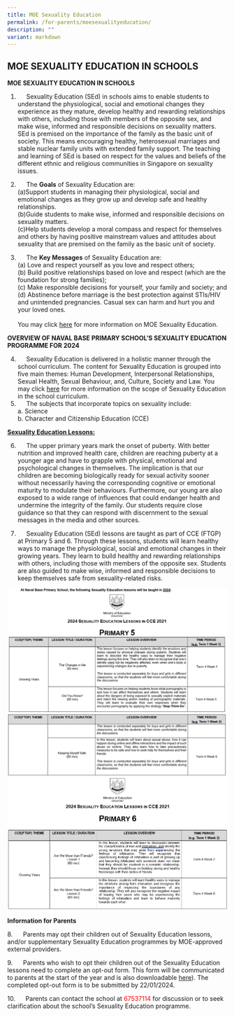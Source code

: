 ```yaml
---
title: MOE Sexuality Education
permalink: /for-parents/moesexualityeducation/
description: ""
variant: markdown
---
```

MOE SEXUALITY EDUCATION IN SCHOOLS
----------------------------------
<b>MOE SEXUALITY EDUCATION IN SCHOOLS</b>

1. &nbsp;&nbsp;&nbsp;&nbsp;&nbsp;Sexuality Education (SEd) in schools aims to enable students to understand the physiological, social and emotional changes they experience as they mature, develop healthy and rewarding relationships with others, including those with members of the opposite sex, and make wise, informed and responsible decisions on sexuality matters. SEd is premised on the importance of the family as the basic unit of society. This means encouraging healthy, heterosexual marriages and stable nuclear family units with extended family support. The teaching and learning of SEd is based on respect for the values and beliefs of the different ethnic and religious communities in Singapore on sexuality issues.

2.	&nbsp;&nbsp;&nbsp;&nbsp;&nbsp;The <b>Goals</b> of Sexuality Education are:<br>
(a)Support students in managing their physiological, social and emotional changes as they grow up and develop safe and healthy relationships.<br>
(b)Guide students to make wise, informed and responsible decisions on sexuality matters.<br> 
(c)Help students develop a moral compass and respect for themselves and others by having positive mainstream values and attitudes about sexuality that are premised on the family as the basic unit of society. 

3.	&nbsp;&nbsp;&nbsp;&nbsp;&nbsp;The <b>Key Messages</b> of Sexuality Education are:<br>
(a)	Love and respect yourself as you love and respect others;<br>
(b)	Build positive relationships based on love and respect (which are the foundation for strong families);<br>
(c)	Make responsible decisions for yourself, your family and society; and<br>
(d)	Abstinence before marriage is the best protection against STIs/HIV and unintended pregnancies. Casual sex can harm and hurt you and your loved ones.<br><br>
You may click [here](https://go.gov.sg/moe-sexuality-education) for more information on MOE Sexuality Education. 

<b>OVERVIEW OF NAVAL BASE PRIMARY SCHOOL’S SEXUALITY EDUCATION PROGRAMME FOR 2024</b><br>

4. &nbsp;&nbsp;&nbsp;&nbsp;&nbsp;Sexuality Education is delivered in a holistic manner through the school curriculum. The content for Sexuality Education is grouped into five main themes: Human Development, Interpersonal Relationships, Sexual Health, Sexual Behaviour, and, Culture, Society and Law. You may click [here](https://go.gov.sg/moe-sexuality-education-scope) for more information on the scope of Sexuality Education in the school curriculum.
5.	&nbsp;&nbsp;&nbsp;&nbsp;&nbsp;The subjects that incorporate topics on sexuality include:<br>
a.	Science<br>
b.	Character and Citizenship Education (CCE)

<b><u>Sexuality Education Lessons:</u></b><br>

6. &nbsp;&nbsp;&nbsp;&nbsp;&nbsp;The upper primary years mark the onset of puberty. With better nutrition and improved health care, children are reaching puberty at a younger age and have to grapple with physical, emotional and psychological changes in themselves. The implication is that our children are becoming biologically ready for sexual activity sooner without necessarily having the corresponding cognitive or emotional maturity to modulate their behaviours. Furthermore, our young are also exposed to a wide range of influences that could endanger health and undermine the integrity of the family. Our students require close guidance so that they can respond with discernment to the sexual messages in the media and other sources. 

7. &nbsp;&nbsp;&nbsp;&nbsp;&nbsp;Sexuality Education (SEd) lessons are taught as part of CCE (FTGP) at Primary 5 and 6. Through these lessons, students will learn healthy ways to manage the physiological, social and emotional changes in their growing years. They learn to build healthy and rewarding relationships with others, including those with members of the opposite sex. Students are also guided to make wise, informed and responsible decisions to keep themselves safe from sexuality-related risks.

![](/images/SEXUALITY%20EDUCATION%20/Pic_1.png)
![](/images/SEXUALITY%20EDUCATION%20/Pic_2.png)
![](/images/SEXUALITY%20EDUCATION%20/Pic_3.png)


**Information for Parents**

8.&nbsp;&nbsp;&nbsp;&nbsp;&nbsp; Parents may opt their children out of Sexuality Education lessons, and/or supplementary Sexuality Education programmes by MOE-approved external providers.

9.&nbsp;&nbsp;&nbsp;&nbsp;&nbsp; Parents who wish to opt their children out of the Sexuality Education lessons need to complete an opt-out form. This form will be communicated&nbsp; to parents at the start of the year and is also downloadable [here](/files/Sexuality%20Education/Opt_Out_Form_2024.pdf)). The completed opt-out form is to be submitted by 22/01/2024.

10.&nbsp;&nbsp;&nbsp;&nbsp;&nbsp; Parents can contact the school at <font color="red">67537114</font> for discussion or to seek clarification about the school’s Sexuality Education programme.